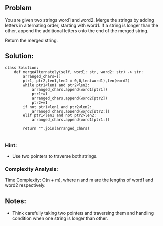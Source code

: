 Problem
---------
You are given two strings word1 and word2. Merge the strings by adding letters in alternating order, starting with word1. If a string is longer than the other, append the additional letters onto the end of the merged string.

Return the merged string.

## Solution:
```
class Solution:
    def mergeAlternately(self, word1: str, word2: str) -> str:
        arranged_chars=[]
        ptr1, ptr2,len1,len2 = 0,0,len(word1),len(word2)
        while ptr1<len1 and ptr2<len2:
            arranged_chars.append(word1[ptr1])
            ptr1+=1
            arranged_chars.append(word2[ptr2])
            ptr2+=1
        if not ptr1<len1 and ptr2<len2:
            arranged_chars.append(word2[ptr2:])
        elif ptr1<len1 and not ptr2>len2:
            arranged_chars.append(word1[ptr1:])
        
        return "".join(arranged_chars)
        
```

### Hint:
- Use two pointers to traverse both strings.

### Complexity Analysis:
Time Complexity: O(n + m), where n and m are the lengths of word1 and word2 respectively.

## Notes:
- Think carefully taking two pointers and traversing them and handling condition when one string is longer than other.